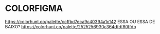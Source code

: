 # COLORFIGMA
https://colorhunt.co/palette/ccffbd7eca9c40394a1c142 ESSA OU ESSA DE BAIXO?
https://colorhunt.co/palette/2525256930c364dfdf80ffdb
